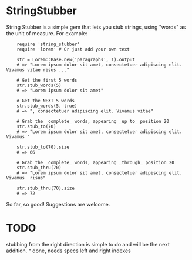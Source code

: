 # StringStubber

String Stubber is a simple gem that lets you stub strings, using "words" as the unit of measure.  For example:

        require 'string_stubber'
        require 'lorem' # Or just add your own text

        str = Lorem::Base.new('paragraphs', 1).output
        # => "Lorem ipsum dolor sit amet, consectetuer adipiscing elit. Vivamus vitae risus ..."

        # Get the first 5 words
        str.stub_words(5)
        # => "Lorem ipsum dolor sit amet"

        # Get the NEXT 5 words
        str.stub_words(5, true)
        # => ", consectetuer adipiscing elit. Vivamus vitae"

        # Grab the _complete_ words, appearing _up to_ position 20
        str.stub_to(70)
        # => "Lorem ipsum dolor sit amet, consectetuer adipiscing elit. Vivamus "

        str.stub_to(70).size
        # => 66

        # Grab the _complete_ words, appearing _through_ position 20
        str.stub_thru(70)
        # => "Lorem ipsum dolor sit amet, consectetuer adipiscing elit. Vivamus  risus"

        str.stub_thru(70).size
        # => 72

So far, so good!  Suggestions are welcome.

# TODO

stubbing from the right direction is simple to do and will be the next addition.
  *^* done, needs specs
left and right indexes